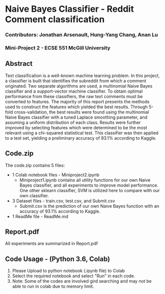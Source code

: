 # Naive Bayes Classifier - Reddit Comment classification
### Contributors: Jonathan Arsenault, Hung-Yang Chang, Anan Lu
### Mini-Project 2 - ECSE 551 McGill University

## Abstract
Text classification is a well-known machine learning problem. In this project, a classifier is built that identifies the subreddit from which a comment originated. Two separate algorithms are used, a multinomial Naive Bayes classifier and a support-vector machine classifier. To obtain optimal performance from these classifiers, the raw text comments must be converted to features. The majority of this report presents the methods used to construct the features which yielded the best results. Through 5-fold cross-validation, the best results were found using the multinomial Naive Bayes classifier with a tuned Laplace smoothing parameter, and assuming a uniform distribution of each class. Results were further improved by selecting features which were determined to be the most relevant using a chi-squared statistical test. This classifier was then applied to a test set, yielding a preliminary accuracy of 93.1% according to Kaggle. 

## Code.zip
The code.zip contains 5 files:
* 1 Colab notebook files - Miniproject2.ipynb
  * Miniproject1.ipynb contains all utility functions for our own Naive Bayes classifier, and all experiments to improve model performance. One other sklearn classifier, SVM is utilized here to compare with our own classifier.
* 3 Dataset files - train.csv, test.csv, and Submit.csv
  * Submit.csv is the prediction of our own Naive Bayes function with an accuracy of 93.1% according to Kaggle.
* 1 ReadMe file - ReadMe.md

## Report.pdf
All experiments are summarized in Report.pdf

## Code Usage - (Python 3.6, Colab)
1. Please Upload to python notebook (.ipynb file) to Colab
2. Select the required notebook and select "Run" in each code.
3. Note: Some of the codes are involved gird searching and may not be able to run in colab due to memory limit.
